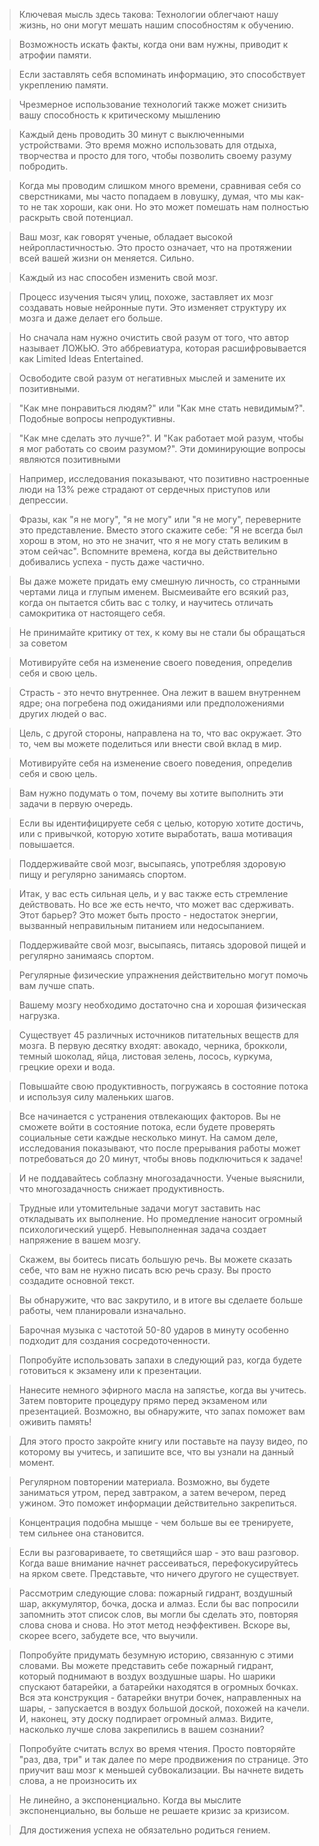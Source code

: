 >Ключевая мысль здесь такова: Технологии облегчают нашу жизнь, но они могут мешать нашим способностям к обучению.

>Возможность искать факты, когда они вам нужны, приводит к атрофии памяти.

>Если заставлять себя вспоминать информацию, это способствует укреплению памяти.

>Чрезмерное использование технологий также может снизить вашу способность к критическому мышлению

>Каждый день проводить 30 минут с выключенными устройствами. Это время можно использовать для отдыха, творчества и просто для того, чтобы позволить своему разуму побродить. 

>Когда мы проводим слишком много времени, сравнивая себя со сверстниками, мы часто попадаем в ловушку, думая, что мы как-то не так хороши, как они. Но это может помешать нам полностью раскрыть свой потенциал.

>Ваш мозг, как говорят ученые, обладает высокой нейропластичностью. Это просто означает, что на протяжении всей вашей жизни он меняется. Сильно.

> Каждый из нас способен изменить свой мозг.

>Процесс изучения тысяч улиц, похоже, заставляет их мозг создавать новые нейронные пути. Это изменяет структуру их мозга и даже делает его больше. 

>Но сначала нам нужно очистить свой разум от того, что автор называет ЛОЖЬЮ. Это аббревиатура, которая расшифровывается как Limited Ideas Entertained. 

>Освободите свой разум от негативных мыслей и замените их позитивными.

>"Как мне понравиться людям?" или "Как мне стать невидимым?". Подобные вопросы непродуктивны.

>"Как мне сделать это лучше?". И "Как работает мой разум, чтобы я мог работать со своим разумом?". Эти доминирующие вопросы являются позитивными

>Например, исследования показывают, что позитивно настроенные люди на 13% реже страдают от сердечных приступов или депрессии.

>Фразы, как "я не могу", "я не могу" или "я не могу", переверните это представление. Вместо этого скажите себе: "Я не всегда был хорош в этом, но это не значит, что я не могу стать великим в этом сейчас". Вспомните времена, когда вы действительно добивались успеха - пусть даже частично.

> Вы даже можете придать ему смешную личность, со странными чертами лица и глупым именем. Высмеивайте его всякий раз, когда он пытается сбить вас с толку, и научитесь отличать самокритика от настоящего себя. 

>Не принимайте критику от тех, к кому вы не стали бы обращаться за советом

>Мотивируйте себя на изменение своего поведения, определив себя и свою цель.

>Страсть - это нечто внутреннее. Она лежит в вашем внутреннем ядре; она погребена под ожиданиями или предположениями других людей о вас.

>Цель, с другой стороны, направлена на то, что вас окружает. Это то, чем вы можете поделиться или внести свой вклад в мир. 

>Мотивируйте себя на изменение своего поведения, определив себя и свою цель.

>Вам нужно подумать о том, почему вы хотите выполнить эти задачи в первую очередь.

>Если вы идентифицируете себя с целью, которую хотите достичь, или с привычкой, которую хотите выработать, ваша мотивация повышается.

>Поддерживайте свой мозг, высыпаясь, употребляя здоровую пищу и регулярно занимаясь спортом.

>Итак, у вас есть сильная цель, и у вас также есть стремление действовать. Но все же есть нечто, что может вас сдерживать. Этот барьер? Это может быть просто - недостаток энергии, вызванный неправильным питанием или недосыпанием. 

>Поддерживайте свой мозг, высыпаясь, питаясь здоровой пищей и регулярно занимаясь спортом.

>Регулярные физические упражнения действительно могут помочь вам лучше спать.

>Вашему мозгу необходимо достаточно сна и хорошая физическая нагрузка. 

> Существует 45 различных источников питательных веществ для мозга. В первую десятку входят: авокадо, черника, брокколи, темный шоколад, яйца, листовая зелень, лосось, куркума, грецкие орехи и вода.

>Повышайте свою продуктивность, погружаясь в состояние потока и используя силу маленьких шагов. 

>Все начинается с устранения отвлекающих факторов. Вы не сможете войти в состояние потока, если будете проверять социальные сети каждые несколько минут. На самом деле, исследования показывают, что после прерывания работы может потребоваться до 20 минут, чтобы вновь подключиться к задаче! 

>И не поддавайтесь соблазну многозадачности. Ученые выяснили, что многозадачность снижает продуктивность.

>Трудные или утомительные задачи могут заставить нас откладывать их выполнение. Но промедление наносит огромный психологический ущерб. Невыполненная задача создает напряжение в вашем мозгу.

>Скажем, вы боитесь писать большую речь. Вы можете сказать себе, что вам не нужно писать всю речь сразу. Вы просто создадите основной текст. 

>Вы обнаружите, что вас закрутило, и в итоге вы сделаете больше работы, чем планировали изначально. 

>Барочная музыка с частотой 50-80 ударов в минуту особенно подходит для создания сосредоточенности.

>Попробуйте использовать запахи в следующий раз, когда будете готовиться к экзамену или к презентации.

>Нанесите немного эфирного масла на запястье, когда вы учитесь. Затем повторите процедуру прямо перед экзаменом или презентацией. Возможно, вы обнаружите, что запах поможет вам оживить память!

>Для этого просто закройте книгу или поставьте на паузу видео, по которому вы учитесь, и запишите все, что вы узнали на данный момент. 

> Регулярном повторении материала. Возможно, вы будете заниматься утром, перед завтраком, а затем вечером, перед ужином. Это поможет информации действительно закрепиться.

>Концентрация подобна мышце - чем больше вы ее тренируете, тем сильнее она становится. 

>Если вы разговариваете, то светящийся шар - это ваш разговор. Когда ваше внимание начнет рассеиваться, перефокусируйтесь на ярком свете. Представьте, что ничего другого не существует.

>Рассмотрим следующие слова: пожарный гидрант, воздушный шар, аккумулятор, бочка, доска и алмаз. Если бы вас попросили запомнить этот список слов, вы могли бы сделать это, повторяя слова снова и снова. Но этот метод неэффективен. Вскоре вы, скорее всего, забудете все, что выучили.

> Попробуйте придумать безумную историю, связанную с этими словами. Вы можете представить себе пожарный гидрант, который поднимают в воздух воздушные шары. Но шарики спускают батарейки, а батарейки находятся в огромных бочках. Вся эта конструкция - батарейки внутри бочек, направленных на шары, - запускается в воздух большой доской, похожей на качели. И, наконец, эту доску подпирает огромный алмаз. Видите, насколько лучше слова закрепились в вашем сознании? 

>Попробуйте считать вслух во время чтения. Просто повторяйте "раз, два, три" и так далее по мере продвижения по странице. Это приучит ваш мозг к меньшей субвокализации. Вы начнете видеть слова, а не произносить их

>Не линейно, а экспоненциально. Когда вы мыслите экспоненциально, вы больше не решаете кризис за кризисом.

>Для достижения успеха не обязательно родиться гением.
